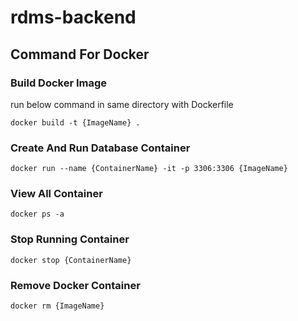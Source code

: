 # rdms-backend

## Command For Docker
### Build Docker Image 
run below command in same directory with Dockerfile
```
docker build -t {ImageName} .
```

### Create And Run Database Container
```
docker run --name {ContainerName} -it -p 3306:3306 {ImageName}
```

### View All Container
```
docker ps -a
```

### Stop Running Container
```
docker stop {ContainerName}
```

### Remove Docker Container
```
docker rm {ImageName}
```